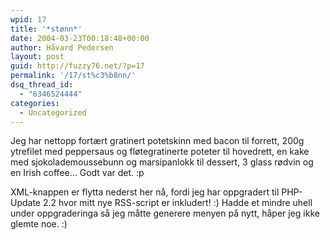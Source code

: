 ```yaml
---
wpid: 17
title: '*stønn*'
date: 2004-03-23T00:18:48+00:00
author: Håvard Pedersen
layout: post
guid: http://fuzzy76.net/?p=17
permalink: '/17/st%c3%b8nn/'
dsq_thread_id:
  - "6346524444"
categories:
  - Uncategorized
---
```

Jeg har nettopp fortært gratinert potetskinn med bacon til forrett, 200g ytrefilet med peppersaus og fløtegratinerte poteter til hovedrett, en kake med sjokolademoussebunn og marsipanlokk til dessert, 3 glass rødvin og en Irish coffee&#8230; Godt var det. :p

XML-knappen er flytta nederst her nå, fordi jeg har oppgradert til PHP-Update 2.2 hvor mitt nye RSS-script er inkludert! :) Hadde et mindre uhell under oppgraderinga så jeg måtte generere menyen på nytt, håper jeg ikke glemte noe. :)
